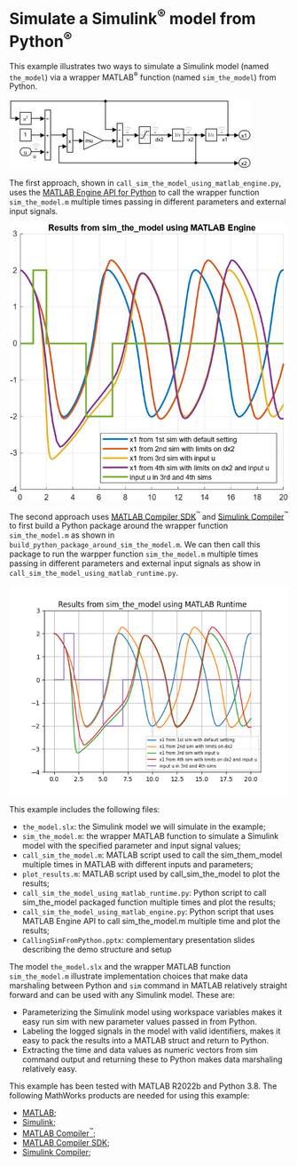 # Simulate a Simulink<sup>&reg;</sup> model from Python<sup>&reg;</sup> 

This example illustrates two ways to simulate a Simulink model (named <code>the_model</code>) via a wrapper MATLAB<sup>&reg;</sup> function (named <code>sim_the_model</code>) from Python. 

![the_model](the_model.jpg)
 
The first approach, shown in <code>call_sim_the_model_using_matlab_engine.py</code>, uses the [MATLAB Engine API for
Python](https://www.mathworks.com/help/matlab/matlab_external/install-the-matlab-engine-for-python.html) to call the wrapper function <code>sim_the_model.m</code> multiple times passing in different parameters and external input signals. 

![results_mle](results_mle.png)
 
The second approach uses [MATLAB Compiler
SDK](https://www.mathworks.com/help/compiler_sdk/gs/create-a-python-application-with-matlab-code.html)<sup>&trade;</sup> and [Simulink Compiler](https://www.mathworks.com/help/slcompiler/ug/deploy-from-matlab-command-line.html)<sup>&trade;</sup> to first build a Python package around the wrapper function <code>sim_the_model.m</code> as shown in
<code>build_python_package_around_sim_the_model.m</code>. We can then call this package to run the warpper function <code>sim_the_model.m</code> multiple times passing in different parameters and external input signals as show in <code>call_sim_the_model_using_matlab_runtime.py</code>.  

![results_mrt](results_mrt.png)

This example includes the following files:

* <code>the_model.slx</code>: the Simulink model we will simulate in the example;
* <code>sim_the_model.m</code>: the wrapper MATLAB function to simulate a Simulink model with the specified parameter and input signal values;
* <code>call_sim_the_model.m</code>: MATLAB script used to call the sim_them_model multiple times in MATLAB with different inputs and parameters; 
* <code>plot_results.m</code>: MATLAB script used by call_sim_the_model to plot the results;
* <code>call_sim_the_model_using_matlab_runtime.py</code>: Python script to call sim_the_model packaged function multiple times and plot the results;
* <code>call_sim_the_model_using_matlab_engine.py</code>: Python script that uses MATLAB Engine API to call sim_the_model.m multiple time and plot the results;
* <code>CallingSimFromPython.pptx</code>: complementary presentation slides describing the demo structure and setup

The model <code>the_model.slx</code> and the wrapper MATLAB function <code>sim_the_model.m</code> illustrate implementation choices that make data marshaling between Python and <code>sim</code> command in MATLAB relatively straight forward and can be used with any Simulink model. These are:

* Parameterizing the Simulink model using workspace variables makes it easy run sim with new parameter values passed in from Python.
* Labeling the logged signals in the model with valid identifiers, makes it easy to pack the results into a MATLAB struct and return to Python.
* Extracting the time and data values as numeric vectors from sim command output and returning these to Python makes data marshaling relatively easy. 



This example has been tested with MATLAB R2022b and Python 3.8. The following MathWorks products are needed for using this example:

* [MATLAB](https://www.mathworks.com/products/matlab.html); 
* [Simulink](https://www.mathworks.com/products/simulink.html); 
* [MATLAB Compiler<sup>&trade;</sup>](https://www.mathworks.com/products/compiler.html); 
* [MATLAB Compiler SDK](https://www.mathworks.com/products/matlab-compiler-sdk.html); 
* [Simulink Compiler](https://www.mathworks.com/products/simulink-compiler.html); 
 




